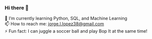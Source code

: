 ### Hi there 👋  
🌱 I’m currently learning Python, SQL, and Machine Learning   
📫 How to reach me: jorge.l.lopez38@gmail.com  
⚡ Fun fact: I can juggle a soccer ball and play Bop It at the same time!  

<!--
**jorgellopez38/jorgellopez38** is a ✨ _special_ ✨ repository because its `README.md` (this file) appears on your GitHub profile.

Here are some ideas to get you started:

- 🔭 I’m currently working on ...
- 🌱 I’m currently learning ...
- 👯 I’m looking to collaborate on ...
- 🤔 I’m looking for help with ...
- 💬 Ask me about ...
- 📫 How to reach me: ...
- 😄 Pronouns: ...
- ⚡ Fun fact: ...
-->
